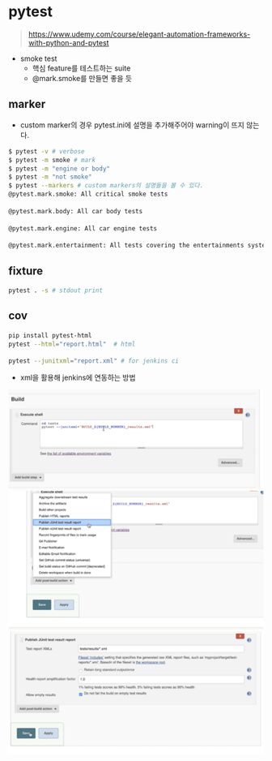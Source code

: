 # pytest
> https://www.udemy.com/course/elegant-automation-frameworks-with-python-and-pytest


- smoke test
  - 핵심 feature를 테스트하는 suite
  - @mark.smoke를 만들면 좋을 듯

## marker

- custom marker의 경우 pytest.ini에 설명을 추가해주어야 warning이 뜨지 않는다.


```bash
$ pytest -v # verbose
$ pytest -m smoke # mark
$ pytest -m "engine or body"
$ pytest -m "not smoke"
$ pytest --markers # custom markers의 설명들을 볼 수 있다.
@pytest.mark.smoke: All critical smoke tests

@pytest.mark.body: All car body tests

@pytest.mark.engine: All car engine tests

@pytest.mark.entertainment: All tests covering the entertainments system
```

## fixture

```bash
pytest . -s # stdout print
```

## cov

```bash
pip install pytest-html
pytest --html="report.html"  # html

pytest --junitxml="report.xml" # for jenkins ci
```

- xml을 활용해 jenkins에 연동하는 방법

![](./assets/1.png)
![](./assets/2.png)
![](./assets/3.png)


